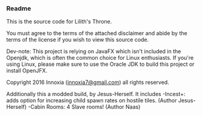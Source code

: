 <h3>Readme</h3>

This is the source code for Lilith's Throne.

You must agree to the terms of the attached disclaimer and abide by the terms of the license if you wish to view this source code.

Dev-note: This project is relying on JavaFX which isn't included in the Openjdk, which is often the common choice for Linux enthusiasts. If you're using Linux, please make sure to use the Oracle JDK to build this project or install OpenJFX.

Copyright 2016 Innoxia (innoxia7@gmail.com) all rights reserved.


Additionally this a modded build, by Jesus-Herself. It includes
-Incest+: adds option for increasing child spawn rates on hostile tiles. (Author Jesus-Herself)
-Cabin Rooms: 4 Slave rooms! (Author Naas)
